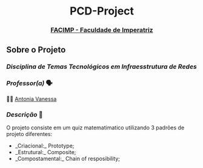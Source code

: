 <div align="center">
    <h1>PCD-Project</h1>
    <h3><a href="https://github.com/NT-Facimp">FACIMP - Faculdade de Imperatriz</a></h3>
</div>

## Sobre o Projeto
### _Disciplina de Temas Tecnológicos em Infraesstrutura de Redes_

### _Professor(a)_ :speaking_head:
:man_technologist: [Antonia Vanessa](#)

### _Descrição_ :scroll: 
O projeto consiste em um quiz matematimatico utilizando 3 padrões de projeto diferentes:
<ul>
  <li>_Criacional:_ Prototype;</li>
  <li>_Estrutural:_ Composite;</li>
  <li>_Compostamental:_ Chain of resposibility;</li>
 
</ul>
